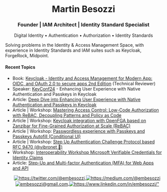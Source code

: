 <h1 align="center">Martin Besozzi</h1>
<h3 align="center">Founder | IAM Architect | Identity Standard Specialist </h3>
<p align="center"> Digital Identity • Authentication • Authorization • Identity Standards</p>
Solving problems in the Identity & Access Management Space, with experience in Identity Standards and IAM suites such as  Keycloak, ForgeRock, Midpoint.
<h4>Recent Topics</h4>
<p align="center">
<ul>
    <li>Book: <a href="https://www.amazon.com/Keycloak-Identity-Management-Applications-applications-ebook/dp/B0BPY1RDND">Keycloak - Identity and Access Management for Modern App: OIDC, and OAuth 2.0 to secure apps 2nd Edition</a> (Technical Reviewer)</li>
     <li>Speaker: <a href="https://keyconf.dev">KeyConf24</a> - Enhancing User Experience with Native Authentication and Passkeys in Keycloak</li>
    <li>Article: <a href="https://medium.com/@embesozzi/deep-dive-into-enhancing-user-experience-with-native-authentication-and-passkeys-in-keycloak-86fb72c64278">Deep Dive into Enhancing User Experience with Native Authentication and Passkeys in Keycloak</a></li>
    <li>Article | Workshop: <a href="https://embesozzi.medium.com/mastering-access-control-implementing-low-code-authorization-based-on-rebac-and-decoupling-pattern-f6f54f70115e">Mastering Access Control: Low-Code Authorization with ReBAC, Decoupling Patterns and Policy as Code</a></li>
    <li>Article | Workshop: <a href="https://medium.com/@embesozzi/keycloak-integration-with-openfga-based-on-zanzibar-for-fine-grained-authorization-at-scale-d3376de00f9a">Keycloak integration with OpenFGA based on Zanzibar for Fine-Grained Authorization at Scale (ReBAC)</a></li>
    <li>Article | Workshop: <a href="https://medium.com/@embesozzi/keycloak-workshop-for-step-up-with-mfa-biometrics-authentication-passkeys-b7020ea9ae1b">Passwordless experience with Passkeys and Passkeys Autofill (Conditional UI)<a></li>
    <li>Article | Workshop: <a href="https://medium.com/@embesozzi/keycloak-workshop-for-step-up-with-mfa-biometrics-authentication-passkeys-b7020ea9ae1b">Step Up Authentication Challenge Protocol based RFC 9470 (@vibronet 🖤) <a></li>
    <li>Workshop: <a href="https://github.com/twogenidentity/microsoft-verifiable-credentials-workshop">Interoperability Workshop Microsoft Verifiable Credentials for Identity Claims</a></li>         
    <li>Article: <a href="https://medium.com/@embesozzi/keycloak-step-up-authentication-for-web-and-api-3ef4c9f25d42">Step-Up and Multi-factor Authentication (MFA) for Web Apps and API</a>    
</p>
<p align="center">
    <a href="https://twitter.com/@embesozzi">
        <img align="center" src="https://img.shields.io/badge/Twitter-1DA1F2?style=for-the-badge&logo=twitter&logoColor=white" alt="https://twitter.com/@embesozzi" />
    </a>
    <a href="https://medium.com/@embesozzi">
        <img align="center" src="https://img.shields.io/badge/Medium-12100E?style=for-the-badge&logo=medium&logoColor=white" alt="https://medium.com/@embesozzi" />
    </a>		
    </a>
    <a title="embesozzi@gmail.com" href="mailto:embesozzi@gmail.com">
        <img align="center" src="https://img.shields.io/badge/Gmail-D14836?style=for-the-badge&logo=gmail&logoColor=white" alt="embesozzi@gmail.com" />
    </a>
    <a href="https://www.linkedin.com/in/embesozzi/">
        <img align="center" src="https://img.shields.io/badge/LinkedIn-0077B5?style=for-the-badge&logo=linkedin&logoColor=white" alt=https://www.linkedin.com/in/embesozzi/" />
    </a>
</p>
